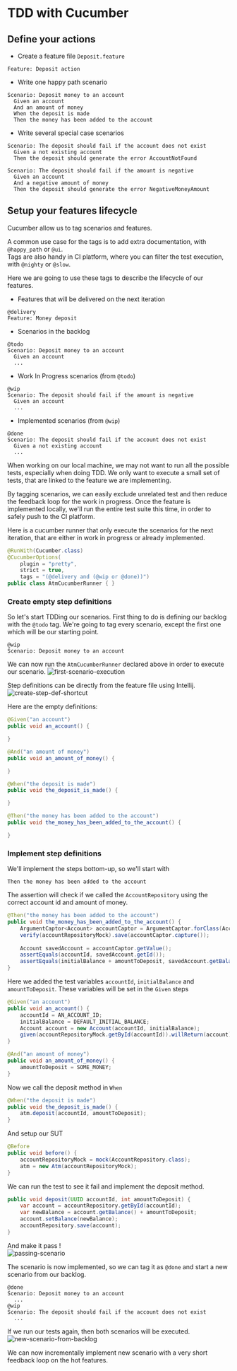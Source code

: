 # TDD with Cucumber

## Define your actions
- Create a feature file `Deposit.feature`

```gherkin
Feature: Deposit action
```

- Write one happy path scenario

```gherkin
Scenario: Deposit money to an account
  Given an account
  And an amount of money
  When the deposit is made
  Then the money has been added to the account
```
- Write several special case scenarios
```gherkin
Scenario: The deposit should fail if the account does not exist
  Given a not existing account
  Then the deposit should generate the error AccountNotFound

Scenario: The deposit should fail if the amount is negative
  Given an account
  And a negative amount of money
  Then the deposit should generate the error NegativeMoneyAmount
```

## Setup your features lifecycle

Cucumber allow us to tag scenarios and features.

A common use case for the tags is to add extra documentation, with `@happy_path` or `@ui`.  
Tags are also handy in CI platform, where you can filter the test execution, with `@nighty` or `@slow`.

Here we are going to use these tags to describe the lifecycle of our features.

- Features that will be delivered on the next iteration
```gherkin
@delivery
Feature: Money deposit
```

- Scenarios in the backlog
```gherkin
@todo
Scenario: Deposit money to an account
  Given an account
  ...
```

- Work In Progress scenarios (from `@todo`)
```gherkin
@wip
Scenario: The deposit should fail if the amount is negative
  Given an account
  ...
```

- Implemented scenarios (from `@wip`)
```gherkin
@done
Scenario: The deposit should fail if the account does not exist
  Given a not existing account
  ...
```

When working on our local machine, we may not want to run all the possible tests, especially when doing TDD.
We only want to execute a small set of tests, that are linked to the feature we are implementing. 

By tagging scenarios, we can easily exclude unrelated test and then reduce the feedback loop for the work in progress.
Once the feature is implemented locally, we'll run the entire test suite this time, in order to safely push to the CI platform.

Here is a cucumber runner that only execute the scenarios for the next iteration,
that are either in work in progress or already implemented.
```java
@RunWith(Cucumber.class)
@CucumberOptions(
    plugin = "pretty",
    strict = true,
    tags = "(@delivery and (@wip or @done))")
public class AtmCucumberRunner { }
```

### Create empty step definitions

So let's start TDDing our scenarios.
First thing to do is defining our backlog with the `@todo` tag.
We're going to tag every scenario, except the first one which will be our starting point. 
```gherkin
@wip
Scenario: Deposit money to an account
```

We can now run the `AtmCucumberRunner` declared above in order to execute our scenario.
![first-scenario-execution](https://github.com/aclaudel/tdd-with-cucumber/blob/master/src/main/resources/img/first-scenario-execution.png)

Step definitions can be directly from the feature file using Intellij. 
![create-step-def-shortcut](https://github.com/aclaudel/tdd-with-cucumber/blob/master/src/main/resources/img/create-step-def-shortcut.png)

Here are the empty definitions:

```java
@Given("an account")
public void an_account() {

}

@And("an amount of money")
public void an_amount_of_money() {

}

@When("the deposit is made")
public void the_deposit_is_made() {

}

@Then("the money has been added to the account")
public void the_money_has_been_added_to_the_account() {

}
```

### Implement step definitions

We'll implement the steps bottom-up, so we'll start with
```gherkin
Then the money has been added to the account
```

The assertion will check  if we called the `AccountRepository` using the correct account id and amount of money.
```java
@Then("the money has been added to the account")
public void the_money_has_been_added_to_the_account() {
    ArgumentCaptor<Account> accountCaptor = ArgumentCaptor.forClass(Account.class);
    verify(accountRepositoryMock).save(accountCaptor.capture());
    
    Account savedAccount = accountCaptor.getValue();
    assertEquals(accountId, savedAccount.getId());
    assertEquals(initialBalance + amountToDeposit, savedAccount.getBalance());
}
```

Here we added the test variables `accountId`, `initialBalance` and `amountToDeposit`.
These variables will be set in the `Given` steps
```java
@Given("an account")
public void an_account() {
    accountId = AN_ACCOUNT_ID;
    initialBalance = DEFAULT_INITIAL_BALANCE;
    Account account = new Account(accountId, initialBalance);
    given(accountRepositoryMock.getById(accountId)).willReturn(account);
}

@And("an amount of money")
public void an_amount_of_money() {
    amountToDeposit = SOME_MONEY;
}
```

Now we call the deposit method in `When`
```java
@When("the deposit is made")
public void the_deposit_is_made() {
    atm.deposit(accountId, amountToDeposit);
}
```

And setup our SUT
```java
@Before
public void before() {
    accountRepositoryMock = mock(AccountRepository.class);
    atm = new Atm(accountRepositoryMock);
}
```

We can run the test to see it fail and implement the deposit method.
```java
public void deposit(UUID accountId, int amountToDeposit) {
    var account = accountRepository.getById(accountId);
    var newBalance = account.getBalance() + amountToDeposit;
    account.setBalance(newBalance);
    accountRepository.save(account);
}
```

And make it pass !  
![passing-scenario](https://github.com/aclaudel/tdd-with-cucumber/blob/master/src/main/resources/img/passing-scenario.png)

The scenario is now implemented, so we can tag it as `@done` and start a new scenario from our backlog.
```gherkin
@done
Scenario: Deposit money to an account
  ...
@wip
Scenario: The deposit should fail if the account does not exist
  ...
```

If we run our tests again, then both scenarios will be executed.  
![new-scenario-from-backlog](https://github.com/aclaudel/tdd-with-cucumber/blob/master/src/main/resources/img/new-scenario-from-backlog.png)

We can now incrementally implement new scenario with a very short feedback loop on the hot features.
